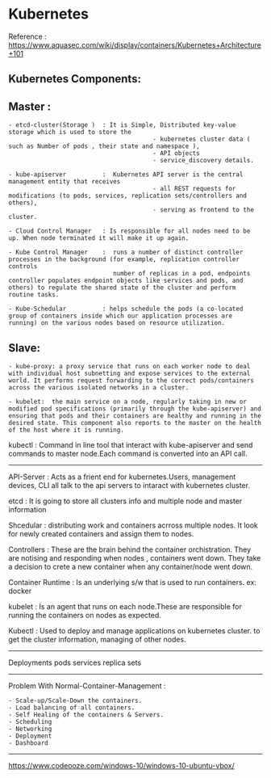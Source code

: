# Kubernetes

Reference : https://www.aquasec.com/wiki/display/containers/Kubernetes+Architecture+101

Kubernetes Components:
-----------------------

Master :
--------

	- etcd-cluster(Storage )  : It is Simple, Distributed key-value storage which is used to store the 
											- kubernetes cluster data ( such as Number of pods , their state and namespace ), 
											- API objects
											- service_discovery details.
	
	- kube-apiserver          :  Kubernetes API server is the central management entity that receives 
											- all REST requests for modifications (to pods, services, replication sets/controllers and others), 
											- serving as frontend to the cluster.
											
	- Cloud Control Manager   : Is responsible for all nodes need to be up. When node terminated it will make it up again.
	
	- Kube Control Manager    :  runs a number of distinct controller processes in the background (for example, replication controller controls 
	                             number of replicas in a pod, endpoints controller populates endpoint objects like services and pods, and others) to regulate the shared state of the cluster and perform routine tasks.
								 
	- Kube-Schedular          : helps schedule the pods (a co-located group of containers inside which our application processes are running) on the various nodes based on resource utilization.
	
Slave: 
-------

	- kube-proxy: a proxy service that runs on each worker node to deal with individual host subnetting and expose services to the external world. It performs request forwarding to the correct pods/containers across the various isolated networks in a cluster.
	
	- kubelet:  the main service on a node, regularly taking in new or modified pod specifications (primarily through the kube-apiserver) and ensuring that pods and their containers are healthy and running in the desired state. This component also reports to the master on the health of the host where it is running.
	
	
kubectl :  Command in line tool that interact with kube-apiserver and send commands to master node.Each command is converted into an API call.


								 
-------------------------------------------------------------------------

API-Server : Acts as a frient end for kubernetes.Users, management devices, CLI all talk to the api servers to intaract with kubernetes cluster.

etcd : It is going to store all clusters info and  multiple node and master  information

Shcedular : distributing work and containers acrross multiple nodes. It look for newly created containers and assign them to nodes.

Controllers :  These are the brain behind the container orchistration. They are notising and responding when nodes , containers went down. They take a decision to crete a new container when any container/node went down.

Container Runtime : Is an underlying s/w that is used to run containers. ex: docker

kubelet :  Is an agent that runs on each node.These are responsible for running the containers on nodes as expected.

Kubectl : Used to deploy and manage applications on kubernetes cluster. to get the cluster information, managing of other nodes.


----------------------------------------------------------

Deployments
pods
services
replica sets


------------------------------------------------


Problem With Normal-Container-Management :

 	- Scale-up/Scale-Down the containers.
 	- Load balancing of all containers.
 	- Self Healing of the containers & Servers.
 	- Scheduling 
 	- Networking
 	- Deployment
 	- Dashboard








------------------------------------------------

https://www.codeooze.com/windows-10/windows-10-ubuntu-vbox/









 
